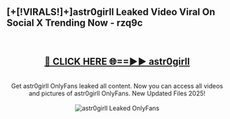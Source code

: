 <h2>[+[!VIRALS!]+]astr0girll Leaked Video Viral On Social X Trending Now - rzq9c</h2>
<br>
<div align="center">
<h2><a href="https://libra.edu.pl?astr0girll" rel="nofollow">🔴 CLICK HERE 🌐==►► astr0girll</a></h2>
<br>
Get astr0girll OnlyFans leaked all content. Now you can access all videos and pictures of astr0girll OnlyFans. New Updated Files 2025!
<br>
<br>
<a href="https://libra.edu.pl?astr0girll" rel="nofollow" data-target="animated-image.originalLink"><img src="https://i.ibb.co.com/WyWwxjT/player-gif2.gif" alt="astr0girll Leaked OnlyFans" style="max-width: 100%; display: inline-block;" data-target="animated-image.originalImage"></a>
</div>
<br>